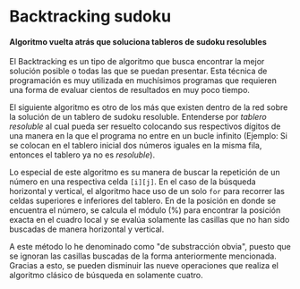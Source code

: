 # Backtracking sudoku

#### Algoritmo vuelta atrás que soluciona tableros de sudoku resolubles

El Backtracking es un tipo de algoritmo que busca encontrar la mejor solución posible o todas las que se puedan presentar. 
Esta técnica de programación es muy utilizada en muchísimos programas que requieren una forma de evaluar cientos de
resultados en muy poco tiempo.

El siguiente algoritmo es otro de los más que existen dentro de la red sobre la solución de un tablero de sudoku resoluble.
Entenderse por *tablero resoluble* al cual pueda ser resuelto colocando sus respectivos dígitos de una manera en la que el 
programa no entre en un bucle infinito (Ejemplo: Si se colocan en el tablero inicial dos números iguales en la misma fila,
entonces el tablero ya no es *resoluble*).

Lo especial de este algoritmo es su manera de buscar la repetición de un número en una respectiva celda `[i][j]`. En el 
caso de la búsqueda horizontal y vertical, el algoritmo hace uso de un solo `for` para recorrer las celdas superiores e
inferiores del tablero. En de la posición en donde se encuentra el número, se calcula el módulo (%) para encontrar la
posición exacta en el cuadro local y se evalúa solamente las casillas que no han sido buscadas de manera horizontal y vertical.

A este método lo he denominado como "de substracción obvia", puesto que se ignoran las casillas buscadas de la forma anteriormente
mencionada. Gracias a esto, se pueden disminuir las nueve operaciones que realiza el algoritmo clásico de búsqueda en solamente
cuatro.
